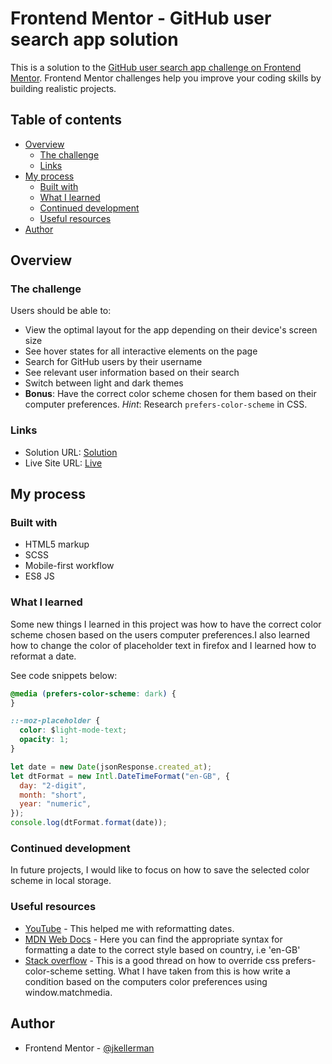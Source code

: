 # Frontend Mentor - GitHub user search app solution

This is a solution to the [GitHub user search app challenge on Frontend Mentor](https://www.frontendmentor.io/challenges/github-user-search-app-Q09YOgaH6). Frontend Mentor challenges help you improve your coding skills by building realistic projects.

## Table of contents

- [Overview](#overview)
  - [The challenge](#the-challenge)
  - [Links](#links)
- [My process](#my-process)
  - [Built with](#built-with)
  - [What I learned](#what-i-learned)
  - [Continued development](#continued-development)
  - [Useful resources](#useful-resources)
- [Author](#author)

## Overview

### The challenge

Users should be able to:

- View the optimal layout for the app depending on their device's screen size
- See hover states for all interactive elements on the page
- Search for GitHub users by their username
- See relevant user information based on their search
- Switch between light and dark themes
- **Bonus**: Have the correct color scheme chosen for them based on their computer preferences. _Hint_: Research `prefers-color-scheme` in CSS.

### Links

- Solution URL: [Solution](https://github.com/jkellerman/github-user-search-app)
- Live Site URL: [Live](https://jkellerman.github.io/github-user-search-app/)

## My process

### Built with

- HTML5 markup
- SCSS
- Mobile-first workflow
- ES8 JS

### What I learned

Some new things I learned in this project was how to have the correct color scheme chosen based on the users computer preferences.I also learned how to change the color of placeholder text in firefox and I learned how to reformat a date.

See code snippets below:

```css
@media (prefers-color-scheme: dark) {
}
```

```css
::-moz-placeholder {
  color: $light-mode-text;
  opacity: 1;
}
```

```js
let date = new Date(jsonResponse.created_at);
let dtFormat = new Intl.DateTimeFormat("en-GB", {
  day: "2-digit",
  month: "short",
  year: "numeric",
});
console.log(dtFormat.format(date));
```

### Continued development

In future projects, I would like to focus on how to save the selected color scheme in local storage.

### Useful resources

- [YouTube](https://www.youtube.com/watch?v=C2XgmxhVZP8) - This helped me with reformatting dates.
- [MDN Web Docs](https://developer.mozilla.org/en-US/docs/Web/JavaScript/Reference/Global_Objects/Intl/DateTimeFormat) - Here you can find the appropriate syntax for formatting a date to the correct style based on country, i.e 'en-GB'
- [Stack overflow](https://stackoverflow.com/questions/56300132/how-to-override-css-prefers-color-scheme-setting) - This is a good thread on how to override css prefers-color-scheme setting. What I have taken from this is how write a condition based on the computers color preferences using window.matchmedia.

## Author

- Frontend Mentor - [@jkellerman](https://www.frontendmentor.io/profile/jkellerman)
